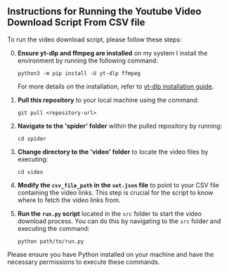 ## Instructions for Running the Youtube Video Download Script From CSV file

To run the video download script, please follow these steps:

0. **Ensure yt-dlp and ffmpeg are installed** on my system I install the environment by running the following command:
   ```
   python3 -m pip install -U yt-dlp ffmpeg
   ```
   For more details on the installation, refer to [yt-dlp installation guide](https://github.com/yt-dlp/yt-dlp?tab=readme-ov-file#installation).

1. **Pull this repository** to your local machine using the command:
   ```
   git pull <repository-url>
   ```
   
2. **Navigate to the 'spider' folder** within the pulled repository by running:
   ```
   cd spider
   ```
   
3. **Change directory to the 'video' folder** to locate the video files by executing:
   ```
   cd video
   ```
   
4. **Modify the `csv_file_path` in the `set.json` file** to point to your CSV file containing the video links. This step is crucial for the script to know where to fetch the video links from.

5. **Run the `run.py` script** located in the `src` folder to start the video download process. You can do this by navigating to the `src` folder and executing the command:
   ```
   python path/to/run.py
   ```

Please ensure you have Python installed on your machine and have the necessary permissions to execute these commands.
